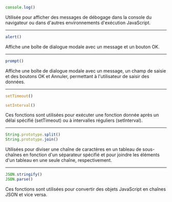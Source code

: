 
```js
console.log()
```
Utilisée pour afficher des messages de débogage dans la console du navigateur ou dans d'autres environnements d'exécution JavaScript.

---

```js
alert()
```
Affiche une boîte de dialogue modale avec un message et un bouton OK.

---

```js
prompt()
```
Affiche une boîte de dialogue modale avec un message, un champ de saisie et des boutons OK et Annuler, permettant à l'utilisateur de saisir des données.

---

```js
setTimeout()
```

```js
setInterval()
```
Ces fonctions sont utilisées pour exécuter une fonction donnée après un délai spécifié (setTimeout) ou à intervalles réguliers (setInterval).

---

```js
String.prototype.split()
String.prototype.join()
```
Utilisées pour diviser une chaîne de caractères en un tableau de sous-chaînes en fonction d'un séparateur spécifié et pour joindre les éléments d'un tableau en une seule chaîne, respectivement.

---

```js
JSON.stringify()
JSON.parse()
```
Ces fonctions sont utilisées pour convertir des objets JavaScript en chaînes JSON et vice versa.